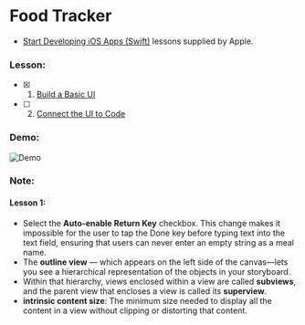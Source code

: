 # Food Tracker

- [Start Developing iOS Apps (Swift)](https://developer.apple.com/library/prerelease/ios/referencelibrary/GettingStarted/DevelopiOSAppsSwift/index.html) lessons supplied by Apple.


### Lesson:

- [x] 1. [Build a Basic UI](https://developer.apple.com/library/prerelease/ios/referencelibrary/GettingStarted/DevelopiOSAppsSwift/Lesson2.html)
- [ ] 2. [Connect the UI to Code]()


### Demo:

![Demo](xxx.gif)


### Note:

#### Lesson 1:

- Select the **Auto-enable Return Key** checkbox. This change makes it impossible for the user to tap the Done key before typing text into the text field, ensuring that users can never enter an empty string as a meal name.
- The **outline view** — which appears on the left side of the canvas—lets you see a hierarchical representation of the objects in your storyboard.
- Within that hierarchy, views enclosed within a view are called **subviews**, and the parent view that encloses a view is called its **superview**.
- **intrinsic content size**: The minimum size needed to display all the content in a view without clipping or distorting that content.



